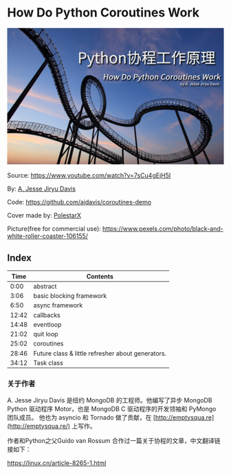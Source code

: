 # How Do Python Coroutines Work

![1565868916786](assets/1565868916786.png)

Source: https://www.youtube.com/watch?v=7sCu4gEjH5I

By:  [A. Jesse Jiryu Davis](https://www.youtube.com/channel/UC5MSR011tHgM7cL3LL83DUQ)

Code: https://github.com/ajdavis/coroutines-demo



Cover made by: [PolestarX](https://github.com/ClausewitzCPU0)

Picture(free for commercial use): https://www.pexels.com/photo/black-and-white-roller-coaster-106155/



## Index

| Time  | Contents                                          |
| ----- | ------------------------------------------------- |
| 0:00  | abstract                                          |
| 3:06  | basic blocking framework                          |
| 6:50  | async framework                                   |
| 12:42 | callbacks                                         |
| 14:48 | eventloop                                         |
| 21:02 | quit loop                                         |
| 25:02 | coroutines                                        |
| 28:46 | Future class & little refresher about generators. |
| 34:12 | Task class                                        |


### 关于作者

A. Jesse Jiryu Davis 是纽约 MongoDB 的工程师。他编写了异步 MongoDB Python 驱动程序 Motor，也是 MongoDB C 驱动程序的开发领袖和 PyMongo 团队成员。 他也为 asyncio 和 Tornado 做了贡献，在 [http://emptysqua.re](http://emptysqua.re/) 上写作。

作者和Python之父Guido van Rossum 合作过一篇关于协程的文章，中文翻译链接如下：

https://linux.cn/article-8265-1.html